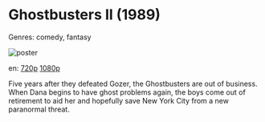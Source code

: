 # Ghostbusters II (1989)

Genres: comedy, fantasy

![poster](http://image.tmdb.org/t/p/w500/4nN0EYNbOWHJ9UO39maO5Kvcdfa.jpg)

en:
  [720p](magnet:?xt=urn:btih:DDF1E693F89D39BF6B33FB71FE15C9D4745C4EBD&tr=udp://glotorrents.pw:6969/announce&tr=udp://tracker.opentrackr.org:1337/announce&tr=udp://torrent.gresille.org:80/announce&tr=udp://tracker.openbittorrent.com:80&tr=udp://tracker.coppersurfer.tk:6969&tr=udp://tracker.leechers-paradise.org:6969&tr=udp://p4p.arenabg.ch:1337&tr=udp://tracker.internetwarriors.net:1337)
  [1080p](magnet:?xt=urn:btih:A968A7DA23E3BD1B6CDCF29DE0F35F957D08172E&tr=udp://glotorrents.pw:6969/announce&tr=udp://tracker.opentrackr.org:1337/announce&tr=udp://torrent.gresille.org:80/announce&tr=udp://tracker.openbittorrent.com:80&tr=udp://tracker.coppersurfer.tk:6969&tr=udp://tracker.leechers-paradise.org:6969&tr=udp://p4p.arenabg.ch:1337&tr=udp://tracker.internetwarriors.net:1337)
  


Five years after they defeated Gozer, the Ghostbusters are out of business. When Dana begins to have ghost problems again, the boys come out of retirement to aid her and hopefully save New York City from a new paranormal threat.